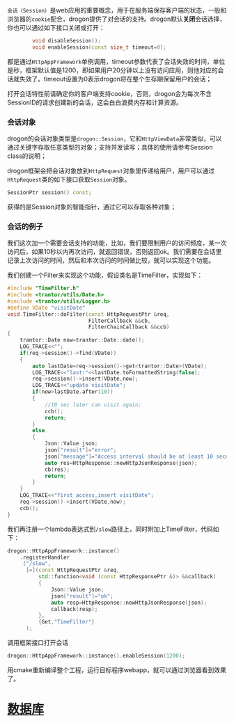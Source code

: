 `会话（Session）`是web应用的重要概念，用于在服务端保存客户端的状态，一般和浏览器的`cookie`配合，drogon提供了对会话的支持。drogon默认**关闭**会话选择，你也可以通过如下接口关闭或打开：

```c++
        void disableSession();
        void enableSession(const size_t timeout=0);  
```

都是通过`HttpAppFramework`单例调用，timeout参数代表了会话失效的时间，单位是秒，框架默认值是1200，即如果用户20分钟以上没有访问应用，则他对应的会话就失效了。timeout设置为0表示drogon将在整个生存期保留用户的会话；

打开会话特性前请确定你的客户端支持cookie，否则，drogon会为每次不含SessionID的请求创建新的会话，这会白白浪费内存和计算资源。

### 会话对象

drogon的会话对象类型是`drogon::Session`，它和`HttpViewData`非常类似，可以通过关键字存取任意类型的对象；支持并发读写；具体的使用请参考Session class的说明；

drogon框架会把会话对象放到`HttpRequest`对象里传递给用户，用户可以通过`HttpRequest`类的如下接口获取`Session`对象。

```c++
SessionPtr session() const;
```

获得的是Session对象的智能指针，通过它可以存取各种对象；

### 会话的例子

我们这次加一个需要会话支持的功能，比如，我们要限制用户的访问频度，某一次访问后，如果10秒以内再次访问，就返回错误，否则返回ok。我们需要在会话里记录上次访问的时间，然后和本次访问的时间做比较，就可以实现这个功能。

我们创建一个Filter来实现这个功能，假设类名是TimeFilter，实现如下：

```c++
#include "TimeFilter.h"
#include <trantor/utils/Date.h>
#include <trantor/utils/Logger.h>
#define VDate "visitDate"
void TimeFilter::doFilter(const HttpRequestPtr &req,
                          FilterCallback &&cb,
                          FilterChainCallback &&ccb)
{
    trantor::Date now=trantor::Date::date();
    LOG_TRACE<<"";
    if(req->session()->find(VDate))
    {
        auto lastDate=req->session()->get<trantor::Date>(VDate);
        LOG_TRACE<<"last:"<<lastDate.toFormattedString(false);
        req->session()->insert(VDate,now);
        LOG_TRACE<<"update visitDate";
        if(now>lastDate.after(10))
        {
            //10 sec later can visit again;
            ccb();
            return;
        }
        else
        {
            Json::Value json;
            json["result"]="error";
            json["message"]="Access interval should be at least 10 seconds";
            auto res=HttpResponse::newHttpJsonResponse(json);
            cb(res);
            return;
        }
    }
    LOG_TRACE<<"first access,insert visitDate";
    req->session()->insert(VDate,now);
    ccb();
}
```

我们再注册一个lambda表达式到`/slow`路径上，同时附加上TimeFilter，代码如下：

```c++
drogon::HttpAppFramework::instance()
    .registerHandler
     ("/slow",
      [=](const HttpRequestPtr &req,
          std::function<void (const HttpResponsePtr &)> &&callback)
          {
              Json::Value json;
              json["result"]="ok";
              auto resp=HttpResponse::newHttpJsonResponse(json);
              callback(resp);
          },
          {Get,"TimeFilter"}
      );
```

调用框架接口打开会话

```c++
drogon::HttpAppFramework::instance().enableSession(1200);
```

用cmake重新编译整个工程，运行目标程序webapp，就可以通过浏览器看到效果了。

# [数据库](CHN-08-0-数据库-概述)